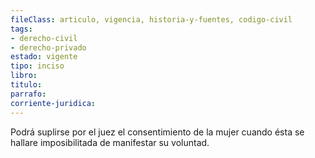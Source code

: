 ```yaml
---
fileClass: articulo, vigencia, historia-y-fuentes, codigo-civil
tags:
- derecho-civil
- derecho-privado
estado: vigente
tipo: inciso
libro:
titulo:
parrafo:
corriente-juridica:
---
```

Podrá suplirse por el juez el consentimiento de la mujer cuando ésta se hallare imposibilitada de manifestar su voluntad.